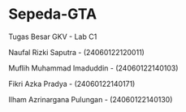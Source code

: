 # Sepeda-GTA
Tugas Besar GKV - Lab C1

Naufal Rizki Saputra - (24060122120011)

Muflih Muhammad Imaduddin - (24060122140103)

Fikri Azka Pradya - (24060122140171)

Ilham Azrinargana Pulungan - (24060122140130)
